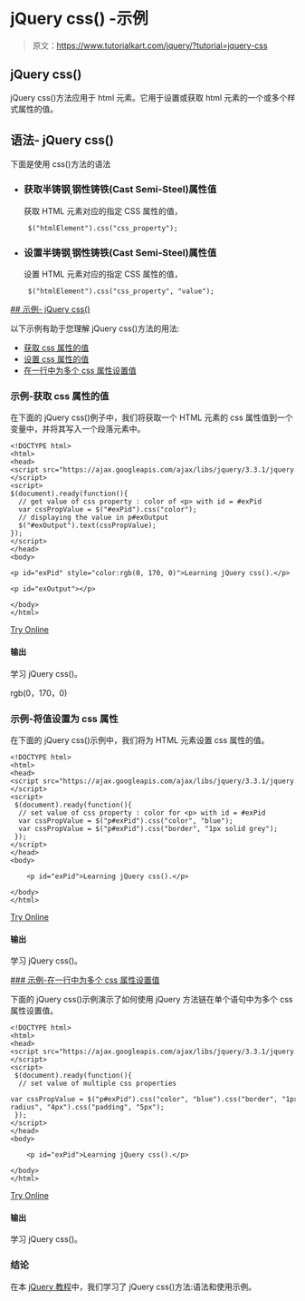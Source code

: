 # jQuery css() -示例

> 原文：<https://www.tutorialkart.com/jquery/?tutorial=jquery-css>

## jQuery css()

jQuery css()方法应用于 html 元素。它用于设置或获取 html 元素的一个或多个样式属性的值。

## 语法- jQuery css()

下面是使用 css()方法的语法

*   ### 获取半铸钢ˌ钢性铸铁(Cast Semi-Steel)属性值

    获取 HTML 元素对应的指定 CSS 属性的值，

    ```
     $("htmlElement").css("css_property");
    ```

*   ### 设置半铸钢ˌ钢性铸铁(Cast Semi-Steel)属性值

    设置 HTML 元素对应的指定 CSS 属性的值，

    ```
     $("htmlElement").css("css_property", "value");
    ```

 <ins class="adsbygoogle" style="display:block" data-ad-client="ca-pub-8595878917823362" data-ad-slot="4118588382" data-ad-format="auto" data-full-width-responsive="true">## 示例- jQuery css()

以下示例有助于您理解 jQuery css()方法的用法:

*   [获取 css 属性的值](#example_1)
*   [设置 css 属性的值](#example_2)
*   [在一行中为多个 css 属性设置值](#example_3)

### 示例-获取 css 属性的值

在下面的 jQuery css()例子中，我们将获取一个 HTML 元素的 css 属性值到一个变量中，并将其写入一个段落元素中。

```
<!DOCTYPE html>
<html>
<head>
<script src="https://ajax.googleapis.com/ajax/libs/jquery/3.3.1/jquery.min.js"></script>
<script>
$(document).ready(function(){
  // get value of css property : color of <p> with id = #exPid
  var cssPropValue = $("#exPid").css("color");
  // displaying the value in p#exOutput
  $("#exOutput").text(cssPropValue);
});
</script>
</head>
<body>

<p id="exPid" style="color:rgb(0, 170, 0)">Learning jQuery css().</p>

<p id="exOutput"></p>

</body>
</html>
```

[Try Online](https://www.tutorialkart.com/try-jquery-online.php/?example=jquery-css-1)

#### 输出

学习 jQuery css()。

rgb(0，170，0)

### 示例-将值设置为 css 属性

在下面的 jQuery css()示例中，我们将为 HTML 元素设置 css 属性的值。

```
<!DOCTYPE html>
<html>
<head>
<script src="https://ajax.googleapis.com/ajax/libs/jquery/3.3.1/jquery.min.js"></script>
<script>
 $(document).ready(function(){
  // set value of css property : color for <p> with id = #exPid
  var cssPropValue = $("p#exPid").css("color", "blue");
  var cssPropValue = $("p#exPid").css("border", "1px solid grey");
 });
</script>
</head>
<body>

	<p id="exPid">Learning jQuery css().</p>

</body>
</html>
```

[Try Online](https://www.tutorialkart.com/try-jquery-online.php/?example=jquery-css-2)

#### 输出

学习 jQuery css()。

 <ins class="adsbygoogle" style="display:block" data-ad-client="ca-pub-8595878917823362" data-ad-slot="4118588382" data-ad-format="auto" data-full-width-responsive="true">### 示例-在一行中为多个 css 属性设置值

下面的 jQuery css()示例演示了如何使用 jQuery 方法链在单个语句中为多个 css 属性设置值。

```
<!DOCTYPE html>
<html>
<head>
<script src="https://ajax.googleapis.com/ajax/libs/jquery/3.3.1/jquery.min.js"></script>
<script>
 $(document).ready(function(){
  // set value of multiple css properties
  var cssPropValue = $("p#exPid").css("color", "blue").css("border", "1px solid #CCC").css("border-radius", "4px").css("padding", "5px");
 });
</script>
</head>
<body>

	<p id="exPid">Learning jQuery css().</p>

</body>
</html>
```

[Try Online](https://www.tutorialkart.com/try-jquery-online.php/?example=jquery-css-3)

#### 输出

学习 jQuery css()。</ins> 

### 结论

在本 [jQuery 教程](https://www.tutorialkart.com/jquery/)中，我们学习了 jQuery css()方法:语法和使用示例。</ins>